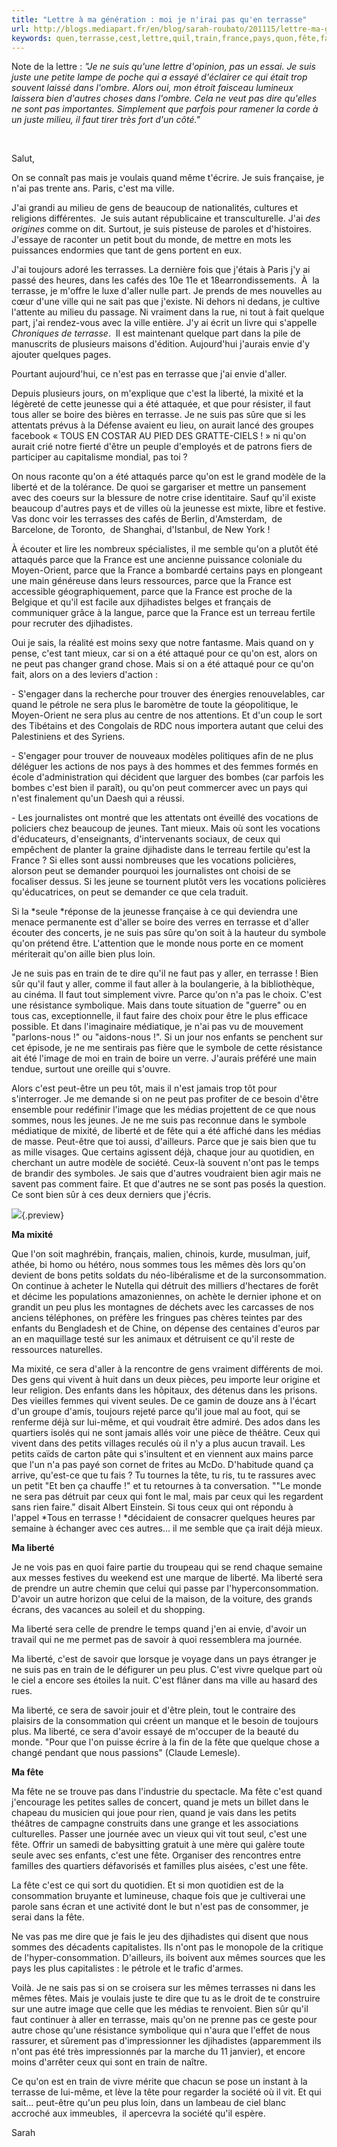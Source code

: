```yaml
---
title: "Lettre à ma génération : moi je n'irai pas qu'en terrasse"
url: http://blogs.mediapart.fr/en/blog/sarah-roubato/201115/lettre-ma-generation-moi-je-nirai-pas-quen-terrasse
keywords: quen,terrasse,cest,lettre,quil,train,france,pays,quon,fête,faut,génération,liberté,nirai
---
```

Note de la lettre : *\"Je ne suis qu\'une lettre d\'opinion, pas un essai. Je suis juste une petite lampe de poche qui a essayé d\'éclairer ce qui était trop souvent laissé dans l\'ombre. Alors oui, mon étroit faisceau lumineux laissera bien d\'autres choses dans l\'ombre. Cela ne veut pas dire qu\'elles ne sont pas importantes. Simplement que parfois pour ramener la corde à un juste milieu, il faut tirer très fort d\'un côté.\"*

 

Salut, 

On se connaît pas mais je voulais quand même t'écrire. Je suis française, je n'ai pas trente ans. Paris, c'est ma ville.

J'ai grandi au milieu de gens de beaucoup de nationalités, cultures et religions différentes.  Je suis autant républicaine et transculturelle. J'ai *des origines* comme on dit. Surtout, je suis pisteuse de paroles et d\'histoires. J\'essaye de raconter un petit bout du monde, de mettre en mots les puissances endormies que tant de gens portent en eux.  

J'ai toujours adoré les terrasses. La dernière fois que j'étais à Paris j'y ai passé des heures, dans les cafés des 10e 11e et 18earrondissements.  À  la terrasse, je m'offre le luxe d'aller nulle part. Je prends de mes nouvelles au cœur d'une ville qui ne sait pas que j'existe. Ni dehors ni dedans, je cultive l'attente au milieu du passage. Ni vraiment dans la rue, ni tout à fait quelque part, j'ai rendez-vous avec la ville entière. J\'y ai écrit un livre qui s'appelle *Chroniques de terrasse*.  Il est maintenant quelque part dans la pile de manuscrits de plusieurs maisons d'édition. Aujourd\'hui j\'aurais envie d\'y ajouter quelques pages. 

Pourtant aujourd'hui, ce n'est pas en terrasse que j'ai envie d'aller.

Depuis plusieurs jours, on m'explique que c'est la liberté, la mixité et la légèreté de cette jeunesse qui a été attaquée, et que pour résister, il faut tous aller se boire des bières en terrasse. Je ne suis pas sûre que si les attentats prévus à la Défense avaient eu lieu, on aurait lancé des groupes facebook « TOUS EN COSTAR AU PIED DES GRATTE-CIELS ! » ni qu\'on aurait crié notre fierté d'être un peuple d'employés et de patrons fiers de participer au capitalisme mondial, pas toi ? 

On nous raconte qu'on a été attaqués parce qu'on est le grand modèle de la liberté et de la tolérance. De quoi se gargariser et mettre un pansement avec des coeurs sur la blessure de notre crise identitaire. Sauf qu\'il existe beaucoup d'autres pays et de villes où la jeunesse est mixte, libre et festive. Vas donc voir les terrasses des cafés de Berlin, d'Amsterdam,  de Barcelone, de Toronto,  de Shanghai, d'Istanbul, de New York ! 

À écouter et lire les nombreux spécialistes, il me semble qu\'on a plutôt été attaqués parce que la France est une ancienne puissance coloniale du Moyen-Orient, parce que la France a bombardé certains pays en plongeant une main généreuse dans leurs ressources, parce que la France est accessible géographiquement, parce que la France est proche de la Belgique et qu'il est facile aux djihadistes belges et français de communiquer grâce à la langue, parce que la France est un terreau fertile pour recruter des djihadistes.

Oui je sais, la réalité est moins sexy que notre fantasme. Mais quand on y pense, c'est tant mieux, car si on a été attaqué pour ce qu'on est, alors on ne peut pas changer grand chose. Mais si on a été attaqué pour ce qu\'on fait, alors on a des leviers d'action : 

\- S\'engager dans la recherche pour trouver des énergies renouvelables, car quand le pétrole ne sera plus le baromètre de toute la géopolitique, le Moyen-Orient ne sera plus au centre de nos attentions. Et d\'un coup le sort des Tibétains et des Congolais de RDC nous importera autant que celui des Palestiniens et des Syriens. 

\- S\'engager pour trouver de nouveaux modèles politiques afin de ne plus déléguer les actions de nos pays à des hommes et des femmes formés en école d\'administration qui décident que larguer des bombes (car parfois les bombes c\'est bien il paraît), ou qu\'on peut commercer avec un pays qui n\'est finalement qu\'un Daesh qui a réussi.

\- Les journalistes ont montré que les attentats ont éveillé des vocations de policiers chez beaucoup de jeunes. Tant mieux. Mais où sont les vocations d'éducateurs, d'enseignants, d'intervenants sociaux, de ceux qui empêchent de planter la graine djihadiste dans le terreau fertile qu'est la France ? Si elles sont aussi nombreuses que les vocations policières, alorson peut se demander pourquoi les journalistes ont choisi de se focaliser dessus. Si les jeune se tournent plutôt vers les vocations policières qu\'éducatrices, on peut se demander ce que cela traduit. 

Si la *seule *réponse de la jeunesse française à ce qui deviendra une menace permanente est d'aller se boire des verres en terrasse et d\'aller écouter des concerts, je ne suis pas sûre qu'on soit à la hauteur du symbole qu'on prétend être. L\'attention que le monde nous porte en ce moment mériterait qu\'on aille bien plus loin.

Je ne suis pas en train de te dire qu\'il ne faut pas y aller, en terrasse ! Bien sûr qu\'il faut y aller, comme il faut aller à la boulangerie, à la bibliothèque, au cinéma. Il faut tout simplement vivre. Parce qu\'on n\'a pas le choix. C\'est une résistance symbolique. Mais dans toute situation de \"guerre\" ou en tous cas, exceptionnelle, il faut faire des choix pour être le plus efficace possible. Et dans l\'imaginaire médiatique, je n\'ai pas vu de mouvement \"parlons-nous !\" ou \"aidons-nous !\". Si un jour nos enfants se penchent sur cet épisode, je ne me sentirais pas fière que le symbole de cette résistance ait été l\'image de moi en train de boire un verre. J\'aurais préféré une main tendue, surtout une oreille qui s\'ouvre. 

Alors c\'est peut-être un peu tôt, mais il n\'est jamais trop tôt pour s\'interroger. Je me demande si on ne peut pas profiter de ce besoin d\'être ensemble pour redéfinir l\'image que les médias projettent de ce que nous sommes, nous les jeunes. Je ne me suis pas reconnue dans le symbole médiatique de mixité, de liberté et de fête qui a été affiché dans les médias de masse. Peut-être que toi aussi, d\'ailleurs. Parce que je sais bien que tu as mille visages. Que certains agissent déjà, chaque jour au quotidien, en cherchant un autre modèle de société. Ceux-là souvent n\'ont pas le temps de brandir des symboles. Je sais que d\'autres voudraient bien agir mais ne savent pas comment faire. Et que d\'autres ne se sont pas posés la question. Ce sont bien sûr à ces deux derniers que j\'écris.

![](https://static.mediapart.fr/etmagine/default/files/media_525962/Capture_decran_2015-11-19_a_21.26.17.png?width=196&height=135&width_format=pixel&height_format=pixel){.preview}

**Ma mixité**

Que l'on soit maghrébin, français, malien, chinois, kurde, musulman, juif, athée, bi homo ou hétéro, nous sommes tous les mêmes dès lors qu\'on devient de bons petits soldats du néo-libéralisme et de la surconsommation. On continue à acheter le Nutella qui détruit des milliers d'hectares de forêt et décime les populations amazoniennes, on achète le dernier iphone et on grandit un peu plus les montagnes de déchets avec les carcasses de nos anciens téléphones, on préfère les fringues pas chères teintes par des enfants du Bengladesh et de Chine, on dépense des centaines d\'euros par an en maquillage testé sur les animaux et détruisent ce qu\'il reste de ressources naturelles. 

Ma mixité, ce sera d'aller à la rencontre de gens vraiment différents de moi. Des gens qui vivent à huit dans un deux pièces, peu importe leur origine et leur religion. Des enfants dans les hôpitaux, des détenus dans les prisons. Des vieilles femmes qui vivent seules. De ce gamin de douze ans à l\'écart d\'un groupe d\'amis, toujours rejeté parce qu\'il joue mal au foot, qui se renferme déjà sur lui-même, et qui voudrait être admiré. Des ados dans les quartiers isolés qui ne sont jamais allés voir une pièce de théâtre. Ceux qui vivent dans des petits villages reculés où il n\'y a plus aucun travail. Les petits caïds de carton pâte qui s\'insultent et en viennent aux mains parce que l\'un n\'a pas payé son cornet de frites au McDo. D\'habitude quand ça arrive, qu\'est-ce que tu fais ? Tu tournes la tête, tu ris, tu te rassures avec un petit \"Et ben ça chauffe !\" et tu retournes à ta conversation. \""Le monde ne sera pas détruit par ceux qui font le mal, mais par ceux qui les regardent sans rien faire." disait Albert Einstein. Si tous ceux qui ont répondu à l\'appel *Tous en terrasse ! *décidaient de consacrer quelques heures par semaine à échanger avec ces autres\... il me semble que ça irait déjà mieux.

**Ma liberté**

Je ne vois pas en quoi faire partie du troupeau qui se rend chaque semaine aux messes festives du weekend est une marque de liberté. Ma liberté sera de prendre un autre chemin que celui qui passe par l'hyperconsommation. D'avoir un autre horizon que celui de la maison, de la voiture, des grands écrans, des vacances au soleil et du shopping.

Ma liberté sera celle de prendre le temps quand j\'en ai envie, d\'avoir un travail qui ne me permet pas de savoir à quoi ressemblera ma journée.

Ma liberté, c\'est de savoir que lorsque je voyage dans un pays étranger je ne suis pas en train de le défigurer un peu plus. C\'est vivre quelque part où le ciel a encore ses étoiles la nuit. C\'est flâner dans ma ville au hasard des rues. 

Ma liberté, ce sera de savoir jouir et d\'être plein, tout le contraire des plaisirs de la consommation qui créent un manque et le besoin de toujours plus. Ma liberté, ce sera d\'avoir essayé de m\'occuper de la beauté du monde. \"Pour que l\'on puisse écrire à la fin de la fête que quelque chose a changé pendant que nous passions\" (Claude Lemesle).

**Ma fête**

Ma fête ne se trouve pas dans l'industrie du spectacle. Ma fête c\'est quand j\'encourage les petites salles de concert, quand je mets un billet dans le chapeau du musicien qui joue pour rien, quand je vais dans les petits théâtres de campagne construits dans une grange et les associations culturelles. Passer une journée avec un vieux qui vit tout seul, c'est une fête. Offrir un samedi de babysitting gratuit à une mère qui galère toute seule avec ses enfants, c'est une fête. Organiser des rencontres entre familles des quartiers défavorisés et familles plus aisées, c\'est une fête.  

La fête c'est ce qui sort du quotidien. Et si mon quotidien est de la consommation bruyante et lumineuse, chaque fois que je cultiverai une parole sans écran et une activité dont le but n'est pas de consommer, je serai dans la fête. 

Ne vas pas me dire que je fais le jeu des djihadistes qui disent que nous sommes des décadents capitalistes. Ils n'ont pas le monopole de la critique de l'hyper-consommation. D\'ailleurs, ils boivent aux mêmes sources que les pays les plus capitalistes : le pétrole et le trafic d'armes. 

Voilà. Je ne sais pas si on se croisera sur les mêmes terrasses ni dans les mêmes fêtes. Mais je voulais juste te dire que tu as le droit de te construire sur une autre image que celle que les médias te renvoient. Bien sûr qu\'il faut continuer à aller en terrasse, mais qu\'on ne prenne pas ce geste pour autre chose qu\'une résistance symbolique qui n\'aura que l\'effet de nous rassurer, et sûrement pas d\'impressionner les djihadistes (apparemment ils n\'ont pas été très impressionnés par la marche du 11 janvier), et encore moins d\'arrêter ceux qui sont en train de naître. 

Ce qu'on est en train de vivre mérite que chacun se pose un instant à la terrasse de lui-même, et lève la tête pour regarder la société où il vit. Et qui sait\... peut-être qu\'un peu plus loin, dans un lambeau de ciel blanc accroché aux immeubles,  il apercevra la société qu'il espère.

Sarah
